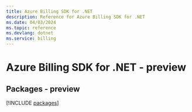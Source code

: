 ```yaml
---
title: Azure Billing SDK for .NET
description: Reference for Azure Billing SDK for .NET
ms.date: 04/03/2024
ms.topic: reference
ms.devlang: dotnet
ms.service: billing
---
```

# Azure Billing SDK for .NET - preview
## Packages - preview
[!INCLUDE [packages](billing-index.md)]